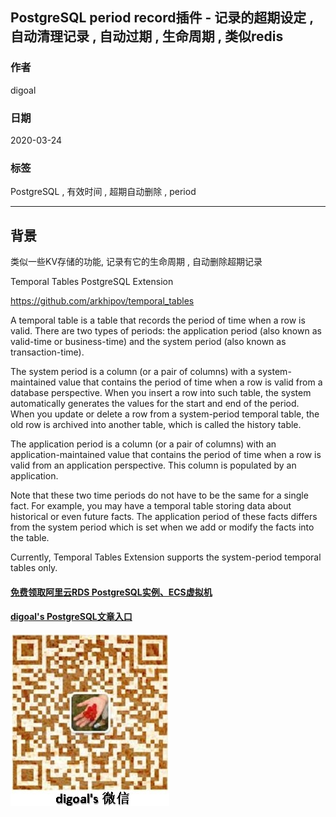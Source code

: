 ## PostgreSQL period record插件 - 记录的超期设定 , 自动清理记录 , 自动过期 , 生命周期 , 类似redis   
                                    
### 作者                                                                                                    
digoal                                                                                                                                             
                                                      
### 日期                                                                                                                                             
2020-03-24                                                                                                                                         
                                                                                                                                             
### 标签                                                                                                                                             
PostgreSQL , 有效时间 , 超期自动删除 , period               
                                                 
----                                           
                                                      
## 背景          
类似一些KV存储的功能, 记录有它的生命周期 , 自动删除超期记录    
  
Temporal Tables PostgreSQL Extension  
  
https://github.com/arkhipov/temporal_tables  
  
A temporal table is a table that records the period of time when a row is valid. There are two types of periods: the application period (also known as valid-time or business-time) and the system period (also known as transaction-time).  
  
The system period is a column (or a pair of columns) with a system-maintained value that contains the period of time when a row is valid from a database perspective. When you insert a row into such table, the system automatically generates the values for the start and end of the period. When you update or delete a row from a system-period temporal table, the old row is archived into another table, which is called the history table.  
  
The application period is a column (or a pair of columns) with an application-maintained value that contains the period of time when a row is valid from an application perspective. This column is populated by an application.  
  
Note that these two time periods do not have to be the same for a single fact. For example, you may have a temporal table storing data about historical or even future facts. The application period of these facts differs from the system period which is set when we add or modify the facts into the table.  
  
Currently, Temporal Tables Extension supports the system-period temporal tables only.  
  
  
  
#### [免费领取阿里云RDS PostgreSQL实例、ECS虚拟机](https://www.aliyun.com/database/postgresqlactivity "57258f76c37864c6e6d23383d05714ea")
  
  
#### [digoal's PostgreSQL文章入口](https://github.com/digoal/blog/blob/master/README.md "22709685feb7cab07d30f30387f0a9ae")
  
  
![digoal's weixin](../pic/digoal_weixin.jpg "f7ad92eeba24523fd47a6e1a0e691b59")
  
